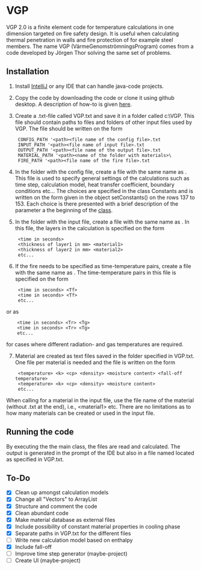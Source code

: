 # VGP

VGP 2.0 is a finite element code for temperature calculations in one dimension targeted on fire safety design. It is useful when calculating thermal penetration in walls and fire protection of for example steel members. The name VGP (VärmeGenomströmningsProgram) comes from a code developed by Jörgen Thor solving the same set of problems.

## Installation

1. Install [IntelliJ](https://www.jetbrains.com/idea/download/#section=windows) or any IDE that can handle java-code projects.
2. Copy the code by downloading the code or clone it using github desktop. A description of how-to is given [here](https://docs.github.com/en/desktop/contributing-and-collaborating-using-github-desktop/adding-and-cloning-repositories/cloning-and-forking-repositories-from-github-desktop).
3. Create a .txt-file called VGP.txt and save it in a folder called c:\VGP\. This file should contain paths to files and folders of other input files used by VGP. The file should be written on the form

        CONFIG_PATH '<path><file name of the config file>.txt  
        INPUT_PATH '<path><file name of input file>.txt  
        OUTPUT_PATH '<path><file name of the output file>.txt  
        MATERIAL_PATH '<path><name of the folder with materials>\  
        FIRE_PATH '<path><file name of the fire file>.txt  

4. In the folder with the config file, create a file with the same name as <file name of the config file>. This file is used to specify general settings of the calculations such as time step, calculation model, heat transfer coefficient, boundary conditions etc... The choices are specified in the class Constants and is written on the form given in the object setConstants() on the rows 137 to 153. Each choice is there presented with a brief description of the parameter a the beginning of the [class](https://github.com/Kongzhu79/VGP/blob/main/src/vgp/Constants.java).
5. In the folder with the input file, create a file with the same name as <file name of the input file>. In this file, the layers in the calculation is specified on the form

        <time in seconds>  
        <thickness of layer1 in mm> <material1>  
        <thickness of layer2 in mm> <material2>  
        etc...

6. If the fire needs to be specified as time-temperature pairs, create a file with the same name as <file name of the fire file>. The time-temperature pairs in this file is specified on the form

        <time in seconds> <Tf>
        <time in seconds> <Tf>
        etc...
        
or as 

        <time in seconds> <Tr> <Tg>
        <time in seconds> <Tr> <Tg>
        etc...

for cases where different radiation- and gas temperatures are required.

7. Material are created as text files saved in the folder specified in VGP.txt. One file per material is needed and the file is written on the form

        <temperature> <k> <cp> <density> <moisture content> <fall-off temperature>
        <temperature> <k> <cp> <density> <moisture content>
        etc...
        
When calling for a material in the input file, use the file name of the material (without .txt at the end), i.e., \<material1\> etc. There are no limitations as to how many materials can be created or used in the input file.

## Running the code
  
By executing the the main class, the files are read and calculated. The output is generated in the prompt of the IDE but also in a file named <file name of the output file> located as specified in VGP.txt. 

## To-Do
    
- [x] Clean up amongst calculation models  
- [x] Change all "Vectors" to ArrayList  
- [x] Structure and comment the code  
- [x] Clean abundant code  
- [x] Make material database as external files  
- [x] Include possibility of constant material properties in cooling phase  
- [x] Separate paths in VGP.txt for the different files  
- [ ] Write new calculation model based on enthalpy  
- [x] Include fall-off
- [ ] Improve time step generator (maybe-project)  
- [ ] Create UI (maybe-project)  
